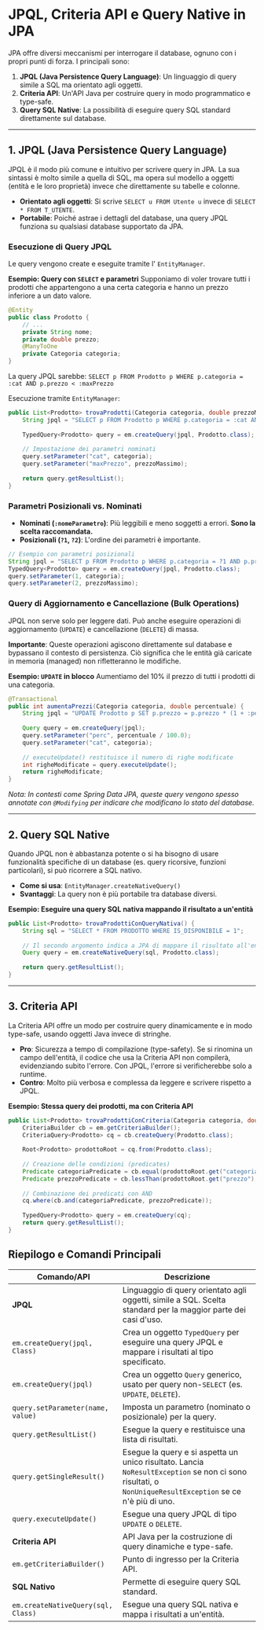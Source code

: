 # JPQL, Criteria API e Query Native in JPA

JPA offre diversi meccanismi per interrogare il database, ognuno con i propri punti di forza. I principali sono:

1. **JPQL (Java Persistence Query Language)**: Un linguaggio di query simile a SQL ma orientato agli oggetti.
2. **Criteria API**: Un'API Java per costruire query in modo programmatico e type-safe.
3. **Query SQL Native**: La possibilità di eseguire query SQL standard direttamente sul database.

---

## 1. JPQL (Java Persistence Query Language)

JPQL è il modo più comune e intuitivo per scrivere query in JPA. La sua sintassi è molto simile a quella di SQL, ma opera sul modello a oggetti (entità e le loro proprietà) invece che direttamente su tabelle e colonne.

- **Orientato agli oggetti**: Si scrive `SELECT u FROM Utente u` invece di `SELECT * FROM T_UTENTE`.
- **Portabile**: Poiché astrae i dettagli del database, una query JPQL funziona su qualsiasi database supportato da JPA.

### Esecuzione di Query JPQL

Le query vengono create e eseguite tramite l' `EntityManager`.

**Esempio: Query con `SELECT` e parametri**
Supponiamo di voler trovare tutti i prodotti che appartengono a una certa categoria e hanno un prezzo inferiore a un dato valore.

```java
@Entity
public class Prodotto {
    // ...
    private String nome;
    private double prezzo;
    @ManyToOne
    private Categoria categoria;
}
```

La query JPQL sarebbe:
`SELECT p FROM Prodotto p WHERE p.categoria = :cat AND p.prezzo < :maxPrezzo`

Esecuzione tramite `EntityManager`:

```java
public List<Prodotto> trovaProdotti(Categoria categoria, double prezzoMassimo) {
    String jpql = "SELECT p FROM Prodotto p WHERE p.categoria = :cat AND p.prezzo < :maxPrezzo";
    
    TypedQuery<Prodotto> query = em.createQuery(jpql, Prodotto.class);
    
    // Impostazione dei parametri nominati
    query.setParameter("cat", categoria);
    query.setParameter("maxPrezzo", prezzoMassimo);
    
    return query.getResultList();
}
```

### Parametri Posizionali vs. Nominati

- **Nominati (`:nomeParametro`)**: Più leggibili e meno soggetti a errori. **Sono la scelta raccomandata.**
- **Posizionali (`?1`, `?2`)**: L'ordine dei parametri è importante.

```java
// Esempio con parametri posizionali
String jpql = "SELECT p FROM Prodotto p WHERE p.categoria = ?1 AND p.prezzo < ?2";
TypedQuery<Prodotto> query = em.createQuery(jpql, Prodotto.class);
query.setParameter(1, categoria);
query.setParameter(2, prezzoMassimo);
```

### Query di Aggiornamento e Cancellazione (Bulk Operations)

JPQL non serve solo per leggere dati. Può anche eseguire operazioni di aggiornamento (`UPDATE`) e cancellazione (`DELETE`) di massa.

**Importante**: Queste operazioni agiscono direttamente sul database e bypassano il contesto di persistenza. Ciò significa che le entità già caricate in memoria (managed) non rifletteranno le modifiche.

**Esempio: `UPDATE` in blocco**
Aumentiamo del 10% il prezzo di tutti i prodotti di una categoria.

```java
@Transactional
public int aumentaPrezzi(Categoria categoria, double percentuale) {
    String jpql = "UPDATE Prodotto p SET p.prezzo = p.prezzo * (1 + :perc) WHERE p.categoria = :cat";
    
    Query query = em.createQuery(jpql);
    query.setParameter("perc", percentuale / 100.0);
    query.setParameter("cat", categoria);
    
    // executeUpdate() restituisce il numero di righe modificate
    int righeModificate = query.executeUpdate();
    return righeModificate;
}
```

*Nota: In contesti come Spring Data JPA, queste query vengono spesso annotate con `@Modifying` per indicare che modificano lo stato del database.*

---

## 2. Query SQL Native

Quando JPQL non è abbastanza potente o si ha bisogno di usare funzionalità specifiche di un database (es. query ricorsive, funzioni particolari), si può ricorrere a SQL nativo.

- **Come si usa**: `EntityManager.createNativeQuery()`
- **Svantaggi**: La query non è più portabile tra database diversi.

**Esempio: Eseguire una query SQL nativa mappando il risultato a un'entità**

```java
public List<Prodotto> trovaProdottiConQueryNativa() {
    String sql = "SELECT * FROM PRODOTTO WHERE IS_DISPONIBILE = 1";
    
    // Il secondo argomento indica a JPA di mappare il risultato all'entità Prodotto
    Query query = em.createNativeQuery(sql, Prodotto.class);
    
    return query.getResultList();
}
```

---

## 3. Criteria API

La Criteria API offre un modo per costruire query dinamicamente e in modo type-safe, usando oggetti Java invece di stringhe.

- **Pro**: Sicurezza a tempo di compilazione (type-safety). Se si rinomina un campo dell'entità, il codice che usa la Criteria API non compilerà, evidenziando subito l'errore. Con JPQL, l'errore si verificherebbe solo a runtime.
- **Contro**: Molto più verbosa e complessa da leggere e scrivere rispetto a JPQL.

**Esempio: Stessa query dei prodotti, ma con Criteria API**

```java
public List<Prodotto> trovaProdottiConCriteria(Categoria categoria, double prezzoMassimo) {
    CriteriaBuilder cb = em.getCriteriaBuilder();
    CriteriaQuery<Prodotto> cq = cb.createQuery(Prodotto.class);
    
    Root<Prodotto> prodottoRoot = cq.from(Prodotto.class);
    
    // Creazione delle condizioni (predicates)
    Predicate categoriaPredicate = cb.equal(prodottoRoot.get("categoria"), categoria);
    Predicate prezzoPredicate = cb.lessThan(prodottoRoot.get("prezzo"), prezzoMassimo);
    
    // Combinazione dei predicati con AND
    cq.where(cb.and(categoriaPredicate, prezzoPredicate));
    
    TypedQuery<Prodotto> query = em.createQuery(cq);
    return query.getResultList();
}
```

## Riepilogo e Comandi Principali

| Comando/API | Descrizione |
|---|---|
| **JPQL** | Linguaggio di query orientato agli oggetti, simile a SQL. Scelta standard per la maggior parte dei casi d'uso. |
| `em.createQuery(jpql, Class)` | Crea un oggetto `TypedQuery` per eseguire una query JPQL e mappare i risultati al tipo specificato. |
| `em.createQuery(jpql)` | Crea un oggetto `Query` generico, usato per query non-`SELECT` (es. `UPDATE`, `DELETE`). |
| `query.setParameter(name, value)` | Imposta un parametro (nominato o posizionale) per la query. |
| `query.getResultList()` | Esegue la query e restituisce una lista di risultati. |
| `query.getSingleResult()` | Esegue la query e si aspetta un unico risultato. Lancia `NoResultException` se non ci sono risultati, o `NonUniqueResultException` se ce n'è più di uno. |
| `query.executeUpdate()` | Esegue una query JPQL di tipo `UPDATE` o `DELETE`. |
| **Criteria API** | API Java per la costruzione di query dinamiche e type-safe. |
| `em.getCriteriaBuilder()` | Punto di ingresso per la Criteria API. |
| **SQL Nativo** | Permette di eseguire query SQL standard. |
| `em.createNativeQuery(sql, Class)` | Esegue una query SQL nativa e mappa i risultati a un'entità. |
